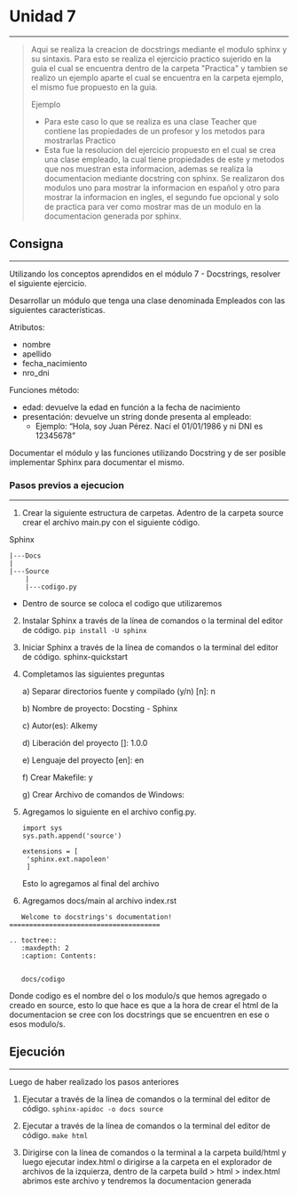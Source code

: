 # Unidad 7
----
>Aqui se realiza la creacion de docstrings mediante el modulo sphinx y su sintaxis.
>Para esto se realiza el ejercicio practico sujerido en la guia el cual se encuentra dentro de la carpeta "Practica" y tambien se realizo un ejemplo aparte el cual se encuentra en la carpeta ejemplo, el mismo fue propuesto en la guia.
>
>Ejemplo
>* Para este caso lo que se realiza es una clase Teacher  que contiene las propiedades de un profesor y los metodos para mostrarlas
>Practico
>* Esta fue la resolucion del ejercicio propuesto en el cual se crea una clase empleado, la cual tiene propiedades de este y metodos que nos muestran esta informacion, ademas se realiza la documentacion mediante docstring con sphinx. Se realizaron dos modulos uno para mostrar la informacion en español y otro para mostrar la informacion en ingles, el segundo fue opcional y solo de practica para ver como mostrar mas de un modulo en la documentacion generada por sphinx.

## Consigna
----
Utilizando los conceptos aprendidos en el módulo 7 - Docstrings,
resolver el siguiente ejercicio.

Desarrollar un módulo que tenga una clase denominada Empleados
con las siguientes características.

Atributos:
* nombre
* apellido
* fecha_nacimiento
* nro_dni

Funciones método:
* edad: devuelve la edad en función a la fecha de nacimiento
* presentación: devuelve un string donde presenta al empleado:
    * Ejemplo: “Hola, soy Juan Pérez. Nací el 01/01/1986 y ni DNI
es 12345678”

Documentar el módulo y las funciones utilizando Docstring y de ser
posible implementar Sphinx para documentar el mismo.

### Pasos previos a ejecucion
----
1. Crear la siguiente estructura de carpetas. Adentro de la carpeta
source crear el archivo main.py con el siguiente código.

Sphinx

~~~
|---Docs
|
|---Source    
    |
    |---codigo.py
~~~

* Dentro de source se coloca el codigo que utilizaremos

2. Instalar Sphinx a través de la línea de comandos o la terminal del
editor de código. <code>pip install -U sphinx</code>

3. Iniciar Sphinx a través de la línea de comandos o la terminal del
editor de código. sphinx-quickstart

4. Completamos las siguientes preguntas

    a) Separar directorios fuente y compilado (y/n) [n]: n

    b) Nombre de proyecto: Docsting - Sphinx

    c) Autor(es): Alkemy

    d) Liberación del proyecto []: 1.0.0

    e) Lenguaje del proyecto [en]: en
    
    f) Crear Makefile: y
    
    g) Crear Archivo de comandos de Windows:

5. Agregamos lo siguiente en el archivo config.py.
   
   ~~~
   import sys
   sys.path.append('source')

   extensions = [
    'sphinx.ext.napoleon'
    ]
   ~~~

   Esto lo agregamos al final del archivo

6. Agregamos docs/main al archivo index.rst
   
~~~
   Welcome to docstrings's documentation!
======================================

.. toctree::
   :maxdepth: 2
   :caption: Contents:

      
   docs/codigo
~~~

Donde codigo es el nombre del o los modulo/s que hemos agregado o creado en source, esto lo que hace es que a la hora de crear el html de la documentacion se cree con los docstrings que se encuentren en ese o esos modulo/s.

## Ejecución
----
Luego de haber realizado los pasos anteriores

1. Ejecutar a través de la línea de comandos o la terminal del editor
de código. <code>sphinx-apidoc -o docs source</code>

2. Ejecutar a través de la línea de comandos o la terminal del editor
de código. <code>make html</code>

3. Dirigirse con la línea de comandos o la terminal a la carpeta
build/html y luego ejecutar index.html o dirigirse a la carpeta en el explorador de 
archivos de la izquierza, dentro de la carpeta build > html > index.html abrimos este archivo y tendremos la documentacion generada

